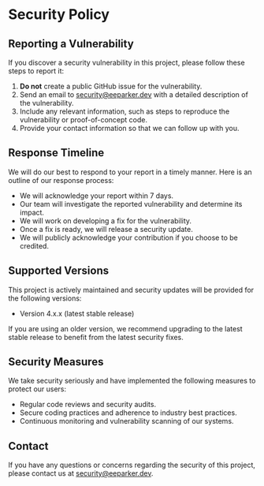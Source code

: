 # Security Policy

## Reporting a Vulnerability

If you discover a security vulnerability in this project, please follow these steps to report it:

1. **Do not** create a public GitHub issue for the vulnerability.
2. Send an email to [security@eeparker.dev](mailto:security@eeparker.dev) with a detailed description of the vulnerability.
3. Include any relevant information, such as steps to reproduce the vulnerability or proof-of-concept code.
4. Provide your contact information so that we can follow up with you.

## Response Timeline

We will do our best to respond to your report in a timely manner. Here is an outline of our response process:

- We will acknowledge your report within 7 days.
- Our team will investigate the reported vulnerability and determine its impact.
- We will work on developing a fix for the vulnerability.
- Once a fix is ready, we will release a security update.
- We will publicly acknowledge your contribution if you choose to be credited.

## Supported Versions

This project is actively maintained and security updates will be provided for the following versions:

- Version 4.x.x (latest stable release)

If you are using an older version, we recommend upgrading to the latest stable release to benefit from the latest security fixes.

## Security Measures

We take security seriously and have implemented the following measures to protect our users:

- Regular code reviews and security audits.
- Secure coding practices and adherence to industry best practices.
- Continuous monitoring and vulnerability scanning of our systems.

## Contact

If you have any questions or concerns regarding the security of this project, please contact us at [security@eeparker.dev](mailto:security@eeparker.dev).
